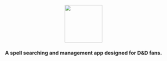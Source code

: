 <a href="https://play.google.com/store/apps/details?id=com.spellscroll">
  <p align="center">
    <img height=120 src="https://raw.githubusercontent.com/Matt-Rog/SpellScroll/master/assets/logo.png">
  </p>
</a>
<h3 align="center">A spell searching and management app designed for D&amp;D fans.</h3>

<!--- <a href="https://play.google.com/store/apps/details?id=com.spellscroll">
    <img src="https://raw.githubusercontent.com/Matt-Rog/SpellScroll/master/assets/google-play-badge.png" width="180">
 </a> --->


